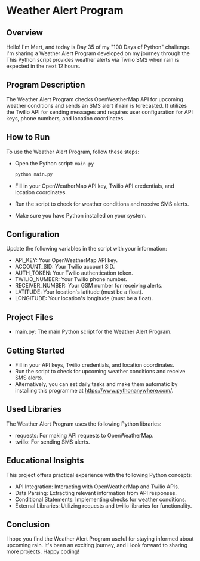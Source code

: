 # Weather Alert Program
## Overview
Hello! I'm Mert, and today is Day 35 of my "100 Days of Python" challenge.  I'm sharing a Weather Alert Program developed on my journey through the This Python script provides weather alerts via Twilio SMS when rain is expected in the next 12 hours.

## Program Description
The Weather Alert Program checks OpenWeatherMap API for upcoming weather conditions and sends an SMS alert if rain is forecasted. It utilizes the Twilio API for sending messages and requires user configuration for API keys, phone numbers, and location coordinates.

## How to Run
To use the Weather Alert Program, follow these steps:

* Open the Python script: `main.py`
   ```bash
   python main.py
   ```

* Fill in your OpenWeatherMap API key, Twilio API credentials, and location coordinates.
* Run the script to check for weather conditions and receive SMS alerts.
* Make sure you have Python installed on your system.

## Configuration
Update the following variables in the script with your information:

* API_KEY: Your OpenWeatherMap API key.
* ACCOUNT_SID: Your Twilio account SID.
* AUTH_TOKEN: Your Twilio authentication token.
* TWILIO_NUMBER: Your Twilio phone number.
* RECEIVER_NUMBER: Your GSM number for receiving alerts.
* LATITUDE: Your location's latitude (must be a float).
* LONGITUDE: Your location's longitude (must be a float).
## Project Files
* main.py: The main Python script for the Weather Alert Program.
## Getting Started
* Fill in your API keys, Twilio credentials, and location coordinates.
* Run the script to check for upcoming weather conditions and receive SMS alerts.
* Alternatively, you can set daily tasks and make them automatic by installing this programme at https://www.pythonanywhere.com/.
## Used Libraries
The Weather Alert Program uses the following Python libraries:

* requests: For making API requests to OpenWeatherMap.
* twilio: For sending SMS alerts.
## Educational Insights
This project offers practical experience with the following Python concepts:

* API Integration: Interacting with OpenWeatherMap and Twilio APIs.
* Data Parsing: Extracting relevant information from API responses.
* Conditional Statements: Implementing checks for weather conditions.
* External Libraries: Utilizing requests and twilio libraries for functionality.
## Conclusion
I hope you find the Weather Alert Program useful for staying informed about upcoming rain. It's been an exciting journey, and I look forward to sharing more projects. Happy coding!
